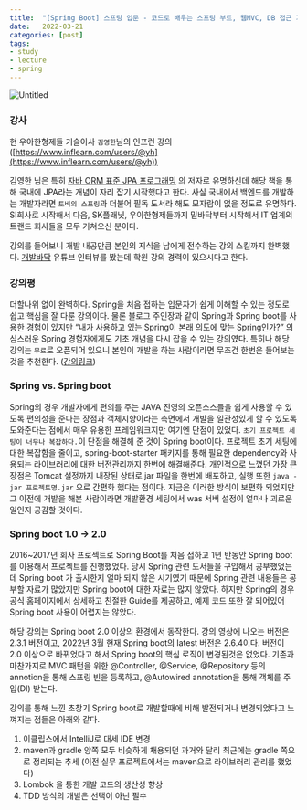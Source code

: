 ```yaml
---
title:  "[Spring Boot] 스프링 입문 - 코드로 배우는 스프링 부트, 웹MVC, DB 접근 기술 (인프런) #1 (강의 소개)"
date:   2022-03-21
categories: [post]
tags:
- study
- lecture
- spring
---
```


![Untitled](https://user-images.githubusercontent.com/6336815/159196894-b73119a8-b8e3-41e8-9737-45ed3eb83395.png)

### 강사

현 우아한형제들 기술이사 `김영한`님의 인프런 강의 ([https://www.inflearn.com/users/@yh](https://www.inflearn.com/users/@yh))

김영한 님은 특히 [자바 ORM 표준 JPA 프로그래밍](http://www.yes24.com/Product/Goods/19040233) 의 저자로 유명하신데 해당 책을 통해 국내에 JPA라는 개념이 자리 잡기 시작했다고 한다. 사실 국내에서 백엔드를 개발하는 개발자라면 `토비의 스프링`과 더불어 필독 도서라 해도 모자람이 없을 정도로 유명하다. SI회사로 시작해서 다음, SK플래닛, 우아한형제들까지 밑바닥부터 시작해서 IT 업계의 트랜드 회사들을 모두 거쳐오신 분이다. 

강의를 들어보니 개발 내공만큼 본인의 지식을 남에게 전수하는 강의 스킬까지 완벽했다. [개발바닥](https://youtu.be/Pb69UQ6f8n0) 유튜브 인터뷰를 봤는데 학원 강의 경력이 있으시다고 한다.

### 강의평

더할나위 없이 완벽하다. Spring을 처음 접하는 입문자가 쉽게 이해할 수 있는 정도로 쉽고 핵심을 잘 다룬 강의이다. 물론 블로그 주인장과 같이 Spring과 Spring boot를 사용한 경험이 있지만 “내가 사용하고 있는 Spring이 본래 의도에 맞는 Spring인가?” 의심스러운 Spring 경험자에게도 기초 개념을 다시 잡을 수 있는 강의였다. 특히나 해당 강의는 `무료`로 오픈되어 있으니 본인이 개발을 하는 사람이라면 무조건 한번은 들어보는 것을 추천한다. ([강의링크](https://www.inflearn.com/course/%EC%8A%A4%ED%94%84%EB%A7%81-%EC%9E%85%EB%AC%B8-%EC%8A%A4%ED%94%84%EB%A7%81%EB%B6%80%ED%8A%B8#))

### Spring vs. Spring boot

Spring의 경우 개발자에게 편의를 주는 JAVA 진영의 오픈소스들을 쉽게 사용할 수 있도록 편의성을 준다는 장점과 객체지향이라는 측면에서 개발을 일관성있게 할 수 있도록 도와준다는 점에서 매우 유용한 프레임워크지만 여기엔 단점이 있었다. `초기 프로젝트 세팅이 너무나 복잡하다.`이 단점을 해결해 준 것이 Spring boot이다. 프로젝트 초기 세팅에 대한 복잡함을 줄이고, spring-boot-starter 패키지를 통해 필요한 dependency와 사용되는 라이브러리에 대한 버전관리까지 한번에 해결해준다. 개인적으로 느꼈던 가장 큰 장점은 Tomcat 설정까지 내장된 상태로 jar 파일을 한번에 배포하고, 실행 또한 `java -jar 프로젝트명.jar` 으로 간편화 했다는 점이다. 지금은 이러한 방식이 보편화 되었지만 그 이전에 개발을 해본 사람이라면 개발환경 세팅에서 was 서버 설정이 얼마나 괴로운 일인지 공감할 것이다.

### Spring boot 1.0 → 2.0

2016~2017년 회사 프로젝트로 Spring Boot를 처음 접하고 1년 반동안 Spring boot를 이용해서 프로젝트를 진행했었다. 당시 Spring 관련 도서들을 구입해서 공부했었는데 Spring boot 가 출시한지 얼마 되지 않은 시기였기 때문에 Spring 관련 내용들은 공부할 자료가 많았지만 Spring boot에 대한 자료는 많지 않았다. 하지만 Spring의 경우 공식 홈페이지에서 상세하고 친절한 Guide를 제공하고, 예제 코드 또한 잘 되어있어 Spring boot 사용이 어렵지는 않았다.

해당 강의는 Spring boot 2.0 이상의 환경에서 동작한다. 강의 영상에 나오는 버전은 2.3.1 버전이고, 2022년 3월 현재 Spring boot의 latest 버전은 2.6.4이다. 버전이 2.0 이상으로 바뀌었다고 해서 Spring boot의 핵심 로직이 변경된것은 없었다. 기존과 마찬가지로 MVC 패턴을 위한 @Controller, @Service, @Repository 등의 annotion을 통해 스프링 빈을 등록하고, @Autowired annotation을 통해 객체를 주입(DI) 받는다.

강의를 통해 느낀 초창기 Spring boot로 개발할때에 비해 발전되거나 변경되었다고 느껴지는 점들은 아래와 같다.

1. 이클립스에서 IntelliJ로 대세 IDE 변경
2. maven과 gradle 양쪽 모두 비슷하게 채용되던 과거와 달리 최근에는 gradle 쪽으로 정리되는 추세 (이전 실무 프로젝트에서는 maven으로 라이브러리 관리를 했었다)
3. Lombok 을 통한 개발 코드의 생산성 향상
4. TDD 방식의 개발은 선택이 아닌 필수